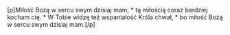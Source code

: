 [p]Miłość Bożą w sercu swym dzisiaj mam, * tą miłością coraz bardziej kocham cię. * W Tobie widzę też wspaniałość Króla chwał, * bo miłość Bożą w sercu swym dzisiaj mam.[/p]
